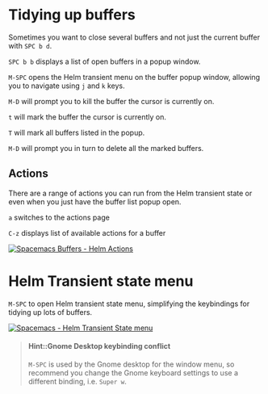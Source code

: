 # Tidying up buffers

Sometimes you want to close several buffers and not just the current buffer with `SPC b d`.

`SPC b b` displays a list of open buffers in a popup window.

`M-SPC` opens the Helm transient menu on the buffer popup window, allowing you to navigate using `j` and `k` keys.

`M-D` will prompt you to kill the buffer the cursor is currently on.

`t` will mark the buffer the cursor is currently on.

`T` will mark all buffers listed in the popup.

`M-D` will prompt you in turn to delete all the marked buffers.


## Actions

There are a range of actions you can run from the Helm transient state or even when you just have the buffer list popup open.

`a` switches to the actions page

`C-z` displays list of available actions for a buffer

[![Spacemacs Buffers - Helm Actions](/images/spacemacs-buffers-helm-actions.png)](/images/spacemacs-buffers-helm-actions.png)


# Helm Transient state menu
`M-SPC` to open Helm transient state menu, simplifying the keybindings for tidying up lots of buffers.

[![Spacemacs - Helm Transient State menu](/images/spacemacs-helm-transient-state-menu.png)](/images/spacemacs-helm-transient-state-menu.png)


> #### Hint::Gnome Desktop keybinding conflict
> `M-SPC` is used by the Gnome desktop for the window menu, so recommend you change the Gnome keyboard settings to use a different binding, i.e. `Super w`.

